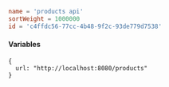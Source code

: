 ```toml
name = 'products api'
sortWeight = 1000000
id = 'c4ffdc56-77cc-4b48-9f2c-93de779d7538'
```

#### Variables

```json5
{
  url: "http://localhost:8080/products"
}
```
